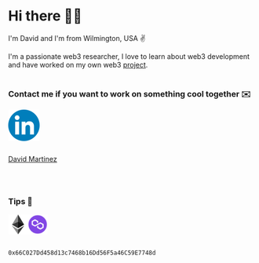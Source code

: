 # Hi there 👋🏼

I'm David and I'm from Wilmington, USA ✌️

I'm a passionate web3 researcher, I love to learn about web3 development and have worked on my own web3 <a href="https://www.bodokeclb.com/">project</a>.
<br><br>

### Contact me if you want to work on something cool together ✉️

<a href="https://www.linkedin.com/in/david-martinez-9505b5160/"><img src="media/linkedin.png" height="64" alt="David Martinez" style=" vertical-align:middle;"></a>             <a href="https://www.linkedin.com/in/david-martinez-9505b5160/"><p style="text-align:center;display:inline-block;">David Martinez</p></a> 

<br>

### Tips 💸
<a href=""><img src="media/ethereum.png" height="40" alt="David Martinez" style=" vertical-align:middle;"></a><a href=""><img src="media/matic.png" height="40" alt="David Martinez" style="vertical-align:middle;"></a>  <p style="text-align:center;display:inline-block;"><code>0x66C027Dd458d13c7468b16Dd56F5a46C59E7748d</code></p>                                                                         
